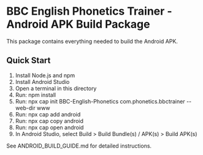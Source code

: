 # BBC English Phonetics Trainer - Android APK Build Package 
 
This package contains everything needed to build the Android APK. 
 
## Quick Start 
 
1. Install Node.js and npm 
2. Install Android Studio 
3. Open a terminal in this directory 
4. Run: npm install 
5. Run: npx cap init BBC-English-Phonetics com.phonetics.bbctrainer --web-dir www 
6. Run: npx cap add android 
7. Run: npx cap copy android 
8. Run: npx cap open android 
9. In Android Studio, select Build > Build Bundle(s) / APK(s) > Build APK(s) 
 
See ANDROID_BUILD_GUIDE.md for detailed instructions. 
